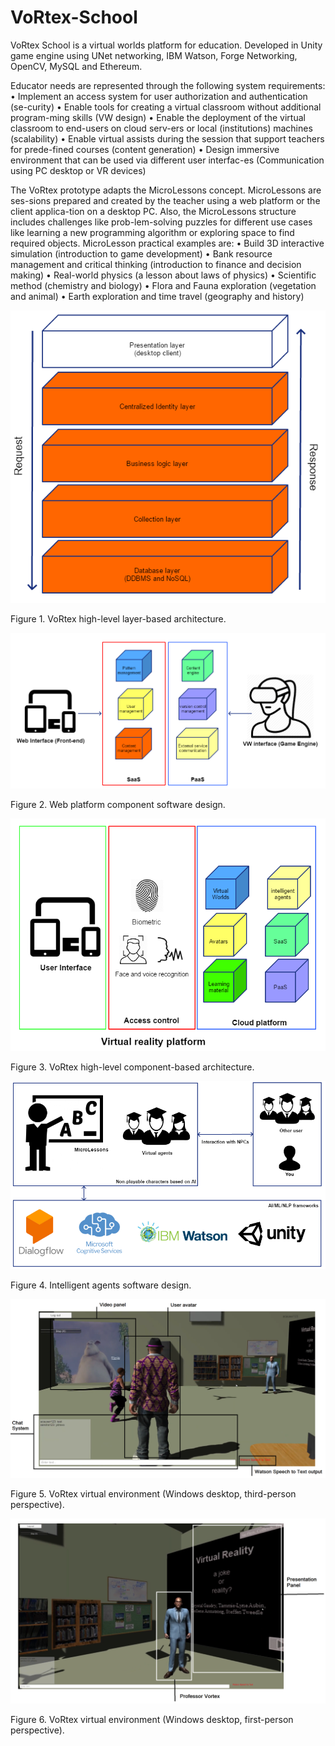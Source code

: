 # VoRtex-School
VoRtex School is a virtual worlds platform for education. Developed in Unity game engine using UNet networking, IBM Watson, Forge Networking, OpenCV, MySQL and Ethereum.

Educator needs are represented through the following system requirements:
•	Implement an access system for user authorization and authentication (se-curity)
•	Enable tools for creating a virtual classroom without additional program-ming skills (VW design)
•	Enable the deployment of the virtual classroom to end-users on cloud serv-ers or local (institutions) machines (scalability)
•	Enable virtual assists during the session that support teachers for prede-fined courses (content generation)
•	Design immersive environment that can be used via different user interfac-es (Communication using PC desktop or VR devices)

The VoRtex prototype adapts the MicroLessons concept. MicroLessons are ses-sions prepared and created by the teacher using a web platform or the client applica-tion on a desktop PC. Also, the MicroLessons structure includes challenges like prob-lem-solving puzzles for different use cases like learning a new programming algorithm or exploring space to find required objects. MicroLesson practical examples are:
•	Build 3D interactive simulation (introduction to game development)
•	Bank resource management and critical thinking (introduction to finance and decision making)
•	Real-world physics (a lesson about laws of physics)
•	Scientific method (chemistry and biology)
•	Flora and Fauna exploration (vegetation and animal)
•	Earth exploration and time travel (geography and history)


![alt text](https://github.com/Aca1990/VoRtex-School/blob/master/Pictures/VoRtex%20high-level%20layer-based%20architecture.png?raw=true)

Figure 1. VoRtex high-level layer-based architecture.


![alt text](https://github.com/Aca1990/VoRtex-School/blob/master/Pictures/Web%20platform%20component%20software%20design.png?raw=true)

Figure 2. Web platform component software design.


![alt text](https://github.com/Aca1990/VoRtex-School/blob/master/Pictures/VoRtex%20high-level%20component-based%20architecture.png?raw=true)

Figure 3. VoRtex high-level component-based architecture.

![alt text](https://github.com/Aca1990/VoRtex-School/blob/master/Pictures/Intelligent%20agents%20software%20design.png?raw=true)

Figure 4. Intelligent agents software design.

![alt text](https://github.com/Aca1990/VoRtex-School/blob/master/Pictures/VoRtex%20virtual%20environment%20(Windows%20desktop%2C%20third-person%20perspective).png?raw=true)

Figure 5. VoRtex virtual environment (Windows desktop, third-person perspective).


![alt text](https://github.com/Aca1990/VoRtex-School/blob/master/Pictures/VoRtex%20virtual%20environment%20(Windows%20desktop%2C%20first-person%20perspective).png?raw=true)

Figure 6. VoRtex virtual environment (Windows desktop, first-person perspective).

